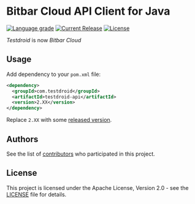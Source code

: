 # Bitbar Cloud API Client for Java

[![Language grade](https://img.shields.io/lgtm/grade/java/g/bitbar/testdroid-api.svg)](https://lgtm.com/projects/g/bitbar/testdroid-api/context:java)
[![Current Release](https://img.shields.io/github/release/bitbar/testdroid-api.svg)](releases)
[![License](https://img.shields.io/github/license/bitbar/testdroid-api.svg)](LICENSE.md)

_Testdroid_ is now _Bitbar Cloud_

## Usage

Add dependency to your `pom.xml` file:

```xml
<dependency>
  <groupId>com.testdroid</groupId>
  <artifactId>testdroid-api</artifactId>
  <version>2.XX</version>
</dependency>
```

Replace `2.XX` with some [released version](https://github.com/bitbar/testdroid-api/releases).

## Authors

See the list of [contributors](https://github.com/bitbar/testdroid-api/contributors) who participated in this project.


## License

This project is licensed under the Apache License, Version 2.0 - see the [LICENSE](LICENSE) file for details.
